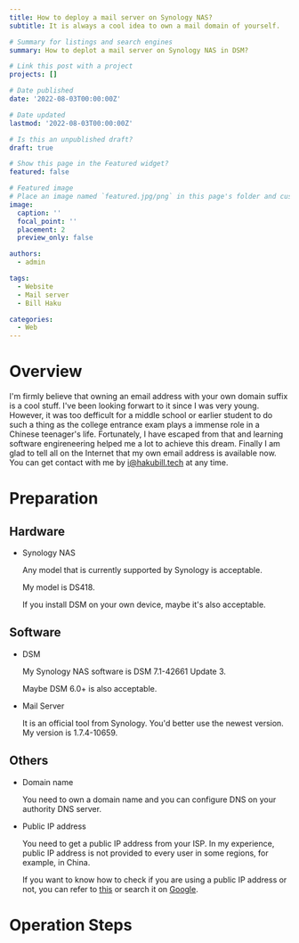 ```yaml
---
title: How to deploy a mail server on Synology NAS?
subtitle: It is always a cool idea to own a mail domain of yourself.

# Summary for listings and search engines
summary: How to deplot a mail server on Synology NAS in DSM?

# Link this post with a project
projects: []

# Date published
date: '2022-08-03T00:00:00Z'

# Date updated
lastmod: '2022-08-03T00:00:00Z'

# Is this an unpublished draft?
draft: true

# Show this page in the Featured widget?
featured: false

# Featured image
# Place an image named `featured.jpg/png` in this page's folder and customize its options here.
image:
  caption: ''
  focal_point: ''
  placement: 2
  preview_only: false

authors:
  - admin

tags:
  - Website
  - Mail server
  - Bill Haku

categories:
  - Web
---
```


# Overview

I'm firmly believe that owning an email address with your own domain suffix is a cool stuff. I've been looking forwart to it since I was very young. However, it was too defficult for a middle school or earlier student to do such a thing as the college entrance exam plays a immense role in a Chinese teenager's life. Fortunately, I have escaped from that and learning software engireneering helped me a lot to achieve this dream. Finally I am glad to tell all on the Internet that my own email address is available now. You can get contact with me by [i@hakubill.tech](mailto:i@hakubill.tech) at any time.

# Preparation

## Hardware

- Synology NAS

    Any model that is currently supported by Synology is acceptable.

    My model is DS418.

    If you install DSM on your own device, maybe it's also acceptable.

## Software

- DSM

    My Synology NAS software is DSM 7.1-42661 Update 3.

    Maybe DSM 6.0+ is also acceptable.

- Mail Server

    It is an official tool from Synology. You'd better use the newest version. My version is 1.7.4-10659.

## Others

- Domain name

    You need to own a domain name and you can configure DNS on your authority DNS server.

- Public IP address

    You need to get a public IP address from your ISP. In my experience, public IP address is not provided to every user in some regions, for example, in China.

    If you want to know how to check if you are using a public IP address or not, you can refer to [this](https://www.howtogeek.com/117371/how-to-find-your-computers-private-public-ip-addresses/) or search it on [Google](https://www.google.com).

# Operation Steps
